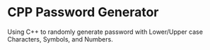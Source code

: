 # CPP Password Generator
Using C++ to randomly generate password with Lower/Upper case Characters, Symbols, and Numbers.
